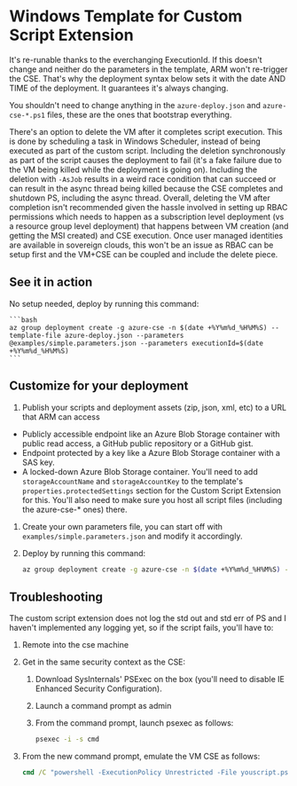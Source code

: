 # Windows Template for Custom Script Extension
It's re-runable thanks to the everchanging ExecutionId. If this doesn't change and neither do the parameters in the template, ARM won't re-trigger the CSE. That's why the deployment syntax below sets it with the date AND TIME of the deployment. It guarantees it's always changing.

You shouldn't need to change anything in the `azure-deploy.json` and `azure-cse-*.ps1` files, these are the ones that bootstrap everything.

There's an option to delete the VM after it completes script execution. This is done by scheduling a task in Windows Scheduler, instead of being executed as part of the custom script. Including the deletion synchronously as part of the script causes the deployment to fail (it's a fake failure due to the VM being killed while the deployment is going on). Including the deletion with `-AsJob` results in a weird race condition that can succeed or can result in the async thread being killed because the CSE completes and shutdown PS, including the async thread. Overall, deleting the VM after completion isn't recommended given the hassle involved in setting up RBAC permissions which needs to happen as a subscription level deployment (vs a resource group level deployment) that happens between VM creation (and getting the MSI created) and CSE execution. Once user managed identities are available in sovereign clouds, this won't be an issue as RBAC can be setup first and the VM+CSE can be coupled and include the delete piece.


## See it in action
No setup needed, deploy by running this command:

    ```bash
    az group deployment create -g azure-cse -n $(date +%Y%m%d_%H%M%S) --template-file azure-deploy.json --parameters @examples/simple.parameters.json --parameters executionId=$(date +%Y%m%d_%H%M%S)
    ```

## Customize for your deployment
1. Publish your scripts and deployment assets (zip, json, xml, etc) to a URL that ARM can access
  * Publicly accessible endpoint like an Azure Blob Storage container with public read access, a GitHub public repository or a GitHub gist.
  * Endpoint protected by a key like a Azure Blob Storage container with a SAS key.
  * A locked-down Azure Blob Storage container. You'll need to add `storageAccountName` and `storageAccountKey` to the template's `properties.protectedSettings` section for the Custom Script Extension for this. You'll also need to make sure you host all script files (including the azure-cse-* ones) there.
1. Create your own parameters file, you can start off with `examples/simple.parameters.json` and modify it accordingly.
1. Deploy by running this command:

    ```bash
    az group deployment create -g azure-cse -n $(date +%Y%m%d_%H%M%S) --template-file azure-deploy.json --parameters @yourown.parameters.json --parameters executionId=$(date +%Y%m%d_%H%M%S)
    ```

## Troubleshooting
The custom script extension does not log the std out and std err of PS and I haven't implemented any logging yet, so if the script fails, you'll have to:
1. Remote into the cse machine
1. Get in the same security context as the CSE:
    1. Download SysInternals' PSExec on the box (you'll need to disable IE Enhanced Security Configuration).
    1. Launch a command prompt as admin
    1. From the command prompt, launch psexec as follows:

        ```cmd
        psexec -i -s cmd
        ```

1. From the new command prompt, emulate the VM CSE as follows:

    ```cmd
    cmd /C "powershell -ExecutionPolicy Unrestricted -File youscript.ps1 -YourParameter YouParameterValue
    ```
